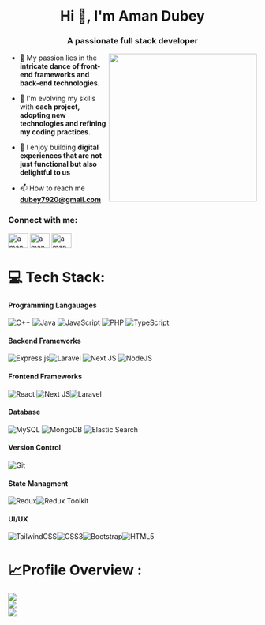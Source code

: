 
<h1 align="center">Hi 👋, I'm Aman Dubey</h1>
<h3 align="center">A passionate full stack developer</h3>
<img align="right" width="300" src="https://media.tenor.com/6JptszQgCnkAAAAi/text-work.gif">

- 👻 My passion lies in the **intricate dance of front-end frameworks and back-end technologies.**

- 🌱 I'm evolving my skills with **each project, adopting new technologies and refining my coding practices.**

- 🤝 I enjoy building **digital experiences that are not just functional but also delightful to us**

- 📫 How to reach me **dubey7920@gmail.com**

<h3 align="left">Connect with me:</h3>
<p align="left">
<a href="https://linkedin.com/in/amandubeyy" target="blank"><img align="center" src="https://raw.githubusercontent.com/rahuldkjain/github-profile-readme-generator/master/src/images/icons/Social/linked-in-alt.svg" alt="amandubeyy" height="30" width="40" /></a>
<a href="https://www.leetcode.com/amandubeyy" target="blank"><img align="center" src="https://raw.githubusercontent.com/rahuldkjain/github-profile-readme-generator/master/src/images/icons/Social/leet-code.svg" alt="amandubeyy" height="30" width="40" /></a>
<a href="https://auth.geeksforgeeks.org/user/amandubeyy" target="blank"><img align="center" src="https://raw.githubusercontent.com/rahuldkjain/github-profile-readme-generator/master/src/images/icons/Social/geeks-for-geeks.svg" alt="amandubeyy" height="30" width="40" /></a>
</p>



# 💻 Tech Stack:
#### Programming Langauages
![C++](https://img.shields.io/badge/c++-%2300599C.svg?style=for-the-badge&logo=c%2B%2B&logoColor=white) ![Java](https://img.shields.io/badge/java-%23ED8B00.svg?style=for-the-badge&logo=java&logoColor=white)  ![JavaScript](https://img.shields.io/badge/javascript-%23323330.svg?style=for-the-badge&logo=javascript&logoColor=%23F7DF1E) ![PHP](https://img.shields.io/badge/php-%23777BB4.svg?style=for-the-badge&logo=php&logoColor=white) ![TypeScript](https://img.shields.io/badge/typescript-%23007ACC.svg?style=for-the-badge&logo=typescript&logoColor=white)
#### Backend Frameworks
![Express.js](https://img.shields.io/badge/express.js-%23404d59.svg?style=for-the-badge&logo=express&logoColor=%2361DAFB)![Laravel](https://img.shields.io/badge/laravel-%23FF2D20.svg?style=for-the-badge&logo=laravel&logoColor=white) ![Next JS](https://img.shields.io/badge/Next-black?style=for-the-badge&logo=next.js&logoColor=white) ![NodeJS](https://img.shields.io/badge/node.js-6DA55F?style=for-the-badge&logo=node.js&logoColor=white) 
#### Frontend Frameworks
![React](https://img.shields.io/badge/react-%2320232a.svg?style=for-the-badge&logo=react&logoColor=%2361DAFB) ![Next JS](https://img.shields.io/badge/Next-black?style=for-the-badge&logo=next.js&logoColor=white)![Laravel](https://img.shields.io/badge/laravel-%23FF2D20.svg?style=for-the-badge&logo=laravel&logoColor=white) 
#### Database
![MySQL](https://img.shields.io/badge/mysql-%2300f.svg?style=for-the-badge&logo=mysql&logoColor=white) ![MongoDB](https://img.shields.io/badge/MongoDB-%234ea94b.svg?style=for-the-badge&logo=mongodb&logoColor=white)  ![Elastic Search](https://img.shields.io/badge/elastic-blue?style=for-the-badge&logo=elastic&logoColor=white)
#### Version Control
![Git](https://img.shields.io/badge/git-black?style=for-the-badge&logo=git&logoColor=white)
#### State Managment
![Redux](https://img.shields.io/badge/redux-red?style=for-the-badge&logo=redux&logoColor=white)![Redux Toolkit](https://img.shields.io/badge/reduxtoolkit-blue?style=for-the-badge&logo=reduxtoolkit&logoColor=white)
#### UI/UX
![TailwindCSS](https://img.shields.io/badge/tailwindcss-%2338B2AC.svg?style=for-the-badge&logo=tailwind-css&logoColor=white)![CSS3](https://img.shields.io/badge/css3-%231572B6.svg?style=for-the-badge&logo=css3&logoColor=white)![Bootstrap](https://img.shields.io/badge/Bootstrap-black?style=for-the-badge&logo=bootstrap&logoColor=white)![HTML5](https://img.shields.io/badge/html5-%23E34F26.svg?style=for-the-badge&logo=html5&logoColor=white)

#  📈Profile Overview :
![](https://github-readme-stats.vercel.app/api?username=amandubeyy&theme=dracula&hide_border=false&include_all_commits=false&count_private=true)<br/>
![](https://github-readme-streak-stats.herokuapp.com/?user=amandubeyy&theme=dracula&hide_border=false)<br/>
![](https://github-readme-stats.vercel.app/api/top-langs/?username=amandubeyy&theme=dracula&hide_border=false&include_all_commits=true&count_private=true&layout=compact)
